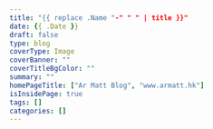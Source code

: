 ```yaml
---
title: "{{ replace .Name "-" " " | title }}"
date: {{ .Date }}
draft: false
type: blog
coverType: Image
coverBanner: ""
coverTitleBgColor: ""
summary: ""
homePageTitle: ["Ar Matt Blog", "www.armatt.hk"]
isInsidePage: true
tags: []
categories: []
---
```


